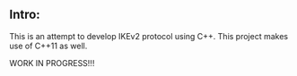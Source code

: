 Intro:
------
This is an attempt to develop IKEv2 protocol using C++. This project makes use of C++11 as well.

WORK IN PROGRESS!!!
